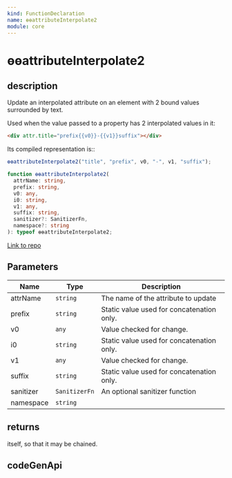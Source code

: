 ```yaml
---
kind: FunctionDeclaration
name: ɵɵattributeInterpolate2
module: core
---
```


# ɵɵattributeInterpolate2

## description

Update an interpolated attribute on an element with 2 bound values surrounded by text.

Used when the value passed to a property has 2 interpolated values in it:

```html
<div attr.title="prefix{{v0}}-{{v1}}suffix"></div>
```

Its compiled representation is::

```ts
ɵɵattributeInterpolate2("title", "prefix", v0, "-", v1, "suffix");
```

```ts
function ɵɵattributeInterpolate2(
  attrName: string,
  prefix: string,
  v0: any,
  i0: string,
  v1: any,
  suffix: string,
  sanitizer?: SanitizerFn,
  namespace?: string
): typeof ɵɵattributeInterpolate2;
```

[Link to repo](https://github.com/timdeschryver/angular/blob/master/packages/core/src/render3/instructions/attribute_interpolation.ts#L81-L94)

## Parameters

| Name      | Type          | Description                               |
| --------- | ------------- | ----------------------------------------- |
| attrName  | `string`      | The name of the attribute to update       |
| prefix    | `string`      | Static value used for concatenation only. |
| v0        | `any`         | Value checked for change.                 |
| i0        | `string`      | Static value used for concatenation only. |
| v1        | `any`         | Value checked for change.                 |
| suffix    | `string`      | Static value used for concatenation only. |
| sanitizer | `SanitizerFn` | An optional sanitizer function            |
| namespace | `string`      |                                           |

## returns

itself, so that it may be chained.

## codeGenApi
